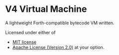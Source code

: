 # V4 Virtual Machine

A lightweight Forth-compatible bytecode VM written.

Licensed under either of
- [MIT license](./LICENSE-MIT)
- [Apache License (Version 2.0)](./LICENSE-APACHE)
at your option.
